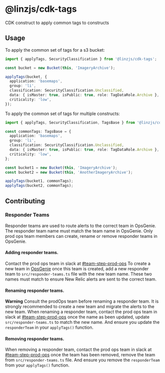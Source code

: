 # @linzjs/cdk-tags

CDK construct to apply common tags to constructs

## Usage

To apply the common set of tags for a s3 bucket:

```typescript
import { applyTags, SecurityClassification } from '@linzjs/cdk-tags';

const bucket = new Bucket(this, 'ImageryArchive');

applyTags(bucket, {
  application: 'basemaps',
  group: 'li',
  classification: SecurityClassification.Unclassified,
  data: { isMaster: true, isPublic: true, role: TagDataRole.Archive },
  criticality: 'low',
});
```

To apply the common set of tags for multiple constructs:

```typescript
import { applyTags, SecurityClassification, TagsBase } from '@linzjs/cdk-tags';

const commonTags: TagsBase = {
  application: 'basemaps',
  group: 'li',
  classification: SecurityClassification.Unclassified,
  data: { isMaster: true, isPublic: true, role: TagDataRole.Archive },
  criticality: 'low',
};

const bucket1 = new Bucket(this, 'ImageryArchive');
const bucket2 = new Bucket(this, 'AnotherImageryArchive');

applyTags(bucket1, commonTags);
applyTags(bucket2, commonTags);
```
## Contributing

### Responder Teams

Responder teams are used to route alerts to the correct team in OpsGenie. The responder team name must match the team name in OpsGenie.
Only prod ops team members can create, rename or remove responder teams in OpsGenie.

#### Adding responder teams.

Contact the prod ops team in slack at [#team-step-prod-ops](https://linz.enterprise.slack.com/archives/C05Q11EGLA0) 
To create a new team in [OpsGenie](https://toitutewhenua.app.opsgenie.com/teams/list)
once this team is created, add a new responder team to `src/responder-teams.ts` file with the new team name. These two names 
must match to ensure New Relic alerts are sent to the correct team.

#### Renaming responder teams.
**Warning** Consult the prodOps team before renaming a responder team. It is strongly recommended to create a new team and migrate the alerts to the new team. 
When renaming a responder team, contact the prod ops team in slack at [#team-step-prod-ops](https://linz.enterprise.slack.com/archives/C05Q11EGLA0)
once the name as been updated, update `src/responder-teams.ts` to match the new name. And ensure you update the `responderTeam` in your `applyTags()` function.

#### Removing responder teams.

When removing a responder team, contact the prod ops team in slack at [#team-step-prod-ops](https://linz.enterprise.slack.com/archives/C05Q11EGLA0)
once the team has been removed, remove the team from `src/responder-teams.ts` file.
And ensure you remove the `responderTeam` from your `applyTags()` function.
